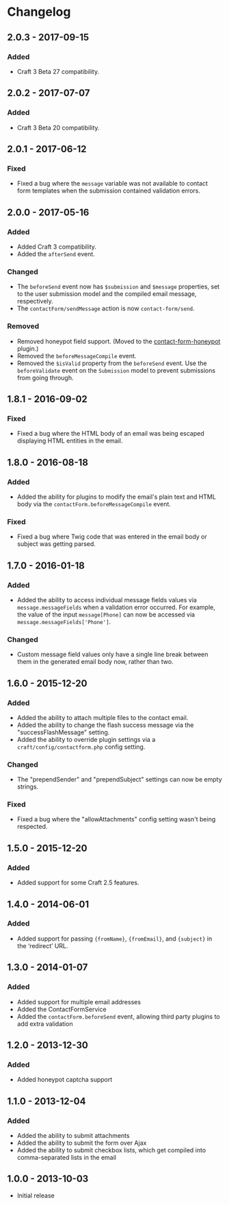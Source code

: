 Changelog
=========

## 2.0.3 - 2017-09-15

### Added
- Craft 3 Beta 27 compatibility.

## 2.0.2 - 2017-07-07

### Added
- Craft 3 Beta 20 compatibility.

## 2.0.1 - 2017-06-12

### Fixed
- Fixed a bug where the `message` variable was not available to contact form templates when the submission contained validation errors.  

## 2.0.0 - 2017-05-16

### Added
- Added Craft 3 compatibility.
- Added the `afterSend` event.

### Changed
- The `beforeSend` event now has `$submission` and `$message` properties, set to the user submission model and the compiled email message, respectively.
- The `contactForm/sendMessage` action is now `contact-form/send`.

### Removed
- Removed honeypot field support. (Moved to the [contact-form-honeypot](https://github.com/craftcms/contact-form-honeypot) plugin.)
- Removed the `beforeMessageCompile` event.
- Removed the `$isValid` property from the `beforeSend` event. Use the `beforeValidate` event on the `Submission` model to prevent submissions from going through.

## 1.8.1 - 2016-09-02 

### Fixed
- Fixed a bug where the HTML body of an email was being escaped displaying HTML entities in the email.

## 1.8.0 - 2016-08-18

### Added
- Added the ability for plugins to modify the email's plain text and HTML body via the `contactForm.beforeMessageCompile` event.

### Fixed
- Fixed a bug where Twig code that was entered in the email body or subject was getting parsed.

## 1.7.0 - 2016-01-18

### Added
- Added the ability to access individual message fields values via `message.messageFields` when a validation error occurred. For example, the value of the input `message[Phone]` can now be accessed via `message.messageFields['Phone']`.

### Changed
- Custom message field values only have a single line break between them in the generated email body now, rather than two.

## 1.6.0 - 2015-12-20

### Added
- Added the ability to attach multiple files to the contact email.
- Added the ability to change the flash success message via the "successFlashMessage" setting.
- Added the ability to override plugin settings via a `craft/config/contactform.php` config setting.

### Changed
- The "prependSender" and "prependSubject" settings can now be empty strings.

### Fixed
- Fixed a bug where the "allowAttachments" config setting wasn't being respected.

## 1.5.0 - 2015-12-20

### Added
- Added support for some Craft 2.5 features.

## 1.4.0 - 2014-06-01

### Added
- Added support for passing `{fromName}`, `{fromEmail}`, and `{subject}` in the ‘redirect’ URL.

## 1.3.0 - 2014-01-07

### Added
- Added support for multiple email addresses
- Added the ContactFormService
- Added the `contactForm.beforeSend` event, allowing third party plugins to add extra validation

## 1.2.0 - 2013-12-30

### Added
- Added honeypot captcha support

## 1.1.0 - 2013-12-04

### Added
- Added the ability to submit attachments
- Added the ability to submit the form over Ajax
- Added the ability to submit checkbox lists, which get compiled into comma-separated lists in the email

## 1.0.0 - 2013-10-03

- Initial release
